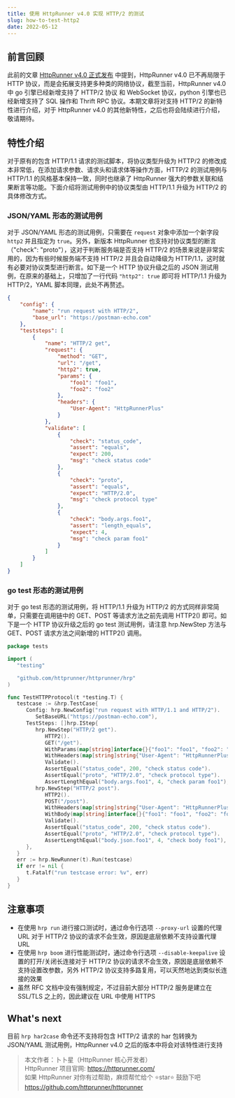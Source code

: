 ```yaml
---
title: 使用 HttpRunner v4.0 实现 HTTP/2 的测试
slug: how-to-test-http2
date: 2022-05-12
---
```


## 前言回顾

此前的文章 [HttpRunner v4.0 正式发布] 中提到，HttpRunner v4.0 已不再局限于 HTTP 协议，而是会拓展支持更多种类的网络协议，截至当前，HttpRunner v4.0 中 go 引擎已经新增支持了 HTTP/2 协议 和 WebSocket 协议，python 引擎也已经新增支持了 SQL 操作和 Thrift RPC 协议。本期文章将对支持 HTTP/2 的新特性进行介绍，对于 HttpRunner v4.0 的其他新特性，之后也将会陆续进行介绍，敬请期待。

## 特性介绍

对于原有的包含 HTTP/1.1 请求的测试脚本，将协议类型升级为 HTTP/2 的修改成本非常低，在添加请求参数、请求头和请求体等操作方面，HTTP/2 的测试用例与 HTTP/1.1 的风格基本保持一致，同时也继承了 HttpRunner 强大的参数关联和结果断言等功能。下面介绍将测试用例中的协议类型由 HTTP/1.1 升级为 HTTP/2 的具体修改方式。

### JSON/YAML 形态的测试用例

对于 JSON/YAML 形态的测试用例，只需要在 `request` 对象中添加一个新字段 `http2` 并且指定为 `true`。另外，新版本 HttpRunner 也支持对协议类型的断言（"check": "proto"），这对于判断服务端是否支持 HTTP/2 的场景来说是非常实用的，因为有些时候服务端不支持 HTTP/2 并且会自动降级为 HTTP/1.1，这时就有必要对协议类型进行断言。如下是一个 HTTP 协议升级之后的 JSON 测试用例，在原来的基础上，只增加了一行代码 `"http2": true` 即可将 HTTP/1.1 升级为 HTTP/2，YAML 脚本同理，此处不再赘述。
```json
{
    "config": {
        "name": "run request with HTTP/2",
        "base_url": "https://postman-echo.com"
    },
    "teststeps": [
        {
            "name": "HTTP/2 get",
            "request": {
                "method": "GET",
                "url": "/get",
                "http2": true,
                "params": {
                    "foo1": "foo1",
                    "foo2": "foo2"
                },
                "headers": {
                    "User-Agent": "HttpRunnerPlus"
                }
            },
            "validate": [
                {
                    "check": "status_code",
                    "assert": "equals",
                    "expect": 200,
                    "msg": "check status code"
                },
                {
                    "check": "proto",
                    "assert": "equals",
                    "expect": "HTTP/2.0",
                    "msg": "check protocol type"
                },
                {
                    "check": "body.args.foo1",
                    "assert": "length_equals",
                    "expect": 4,
                    "msg": "check param foo1"
                }
            ]
        }
    ]
}
```

### go test 形态的测试用例

对于 go test 形态的测试用例，将 HTTP/1.1 升级为 HTTP/2 的方式同样非常简单，只需要在调用链中的 GET、POST 等请求方法之前先调用 HTTP2() 即可。如下是一个 HTTP 协议升级之后的 go test 测试用例，请注意 hrp.NewStep 方法与 GET、POST 请求方法之间新增的 HTTP2() 调用。
```go
package tests

import (
   "testing"

   "github.com/httprunner/httprunner/hrp"
)

func TestHTTPProtocol(t *testing.T) {
   testcase := &hrp.TestCase{
      Config: hrp.NewConfig("run request with HTTP/1.1 and HTTP/2").
         SetBaseURL("https://postman-echo.com"),
      TestSteps: []hrp.IStep{
         hrp.NewStep("HTTP/2 get").
            HTTP2().
            GET("/get").
            WithParams(map[string]interface{}{"foo1": "foo1", "foo2": "foo2"}).
            WithHeaders(map[string]string{"User-Agent": "HttpRunnerPlus"}).
            Validate().
            AssertEqual("status_code", 200, "check status code").
            AssertEqual("proto", "HTTP/2.0", "check protocol type").
            AssertLengthEqual("body.args.foo1", 4, "check param foo1"),
         hrp.NewStep("HTTP/2 post").
            HTTP2().
            POST("/post").
            WithHeaders(map[string]string{"User-Agent": "HttpRunnerPlus"}).
            WithBody(map[string]interface{}{"foo1": "foo1", "foo2": "foo2"}).
            Validate().
            AssertEqual("status_code", 200, "check status code").
            AssertEqual("proto", "HTTP/2.0", "check protocol type").
            AssertLengthEqual("body.json.foo1", 4, "check body foo1"),
      },
   }
   err := hrp.NewRunner(t).Run(testcase)
   if err != nil {
      t.Fatalf("run testcase error: %v", err)
   }
}
```

## 注意事项

- 在使用 `hrp run` 进行接口测试时，通过命令行选项 `--proxy-url` 设置的代理 URL 对于 HTTP/2 协议的请求不会生效，原因是底层依赖不支持设置代理 URL
- 在使用 `hrp boom` 进行性能测试时，通过命令行选项 `--disable-keepalive` 设置的打开/关闭长连接对于 HTTP/2 协议的请求不会生效，原因是底层依赖不支持设置改参数，另外 HTTP/2 协议支持多路复用，可以天然地达到类似长连接的效果
- 虽然 RFC 文档中没有强制规定，不过目前大部分 HTTP/2 服务是建立在 SSL/TLS 之上的，因此建议在 URL 中使用 HTTPS

## What's next

目前 `hrp har2case` 命令还不支持将包含 HTTP/2 请求的 har 包转换为 JSON/YAML 测试用例，HttpRunner v4.0 之后的版本中将会对该特性进行支持

> 本文作者：卜卜星（HttpRunner 核心开发者）<br/>
> HttpRunner 项目官网: https://httprunner.com/<br/>
> 如果 HttpRunner 对你有过帮助，麻烦帮忙给个 ⭐️star⭐️ 鼓励下吧<br/>
> https://github.com/httprunner/httprunner

[HttpRunner v4.0 正式发布]: /blog/release-v4/
